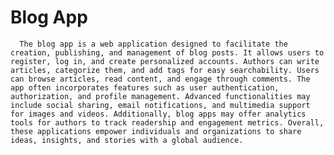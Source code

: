# Blog App
 
      The blog app is a web application designed to facilitate the creation, publishing, and management of blog posts. It allows users to register, log in, and create personalized accounts. Authors can write articles, categorize them, and add tags for easy searchability. Users can browse articles, read content, and engage through comments. The app often incorporates features such as user authentication, authorization, and profile management. Advanced functionalities may include social sharing, email notifications, and multimedia support for images and videos. Additionally, blog apps may offer analytics tools for authors to track readership and engagement metrics. Overall, these applications empower individuals and organizations to share ideas, insights, and stories with a global audience.

